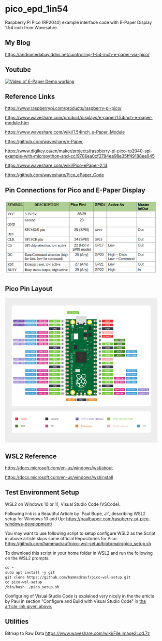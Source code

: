 # pico_epd_1in54
Raspberry Pi Pico (RP2040) example interface code with E-Paper Display 1.54 inch from Wavesahre.

## My Blog
https://andromedabay.ddns.net/controlling-1-54-inch-e-paper-via-pico/

## Youtube
[![Video of E-Paper Demo working](https://img.youtube.com/vi/lqd6cS6Fkh8/0.jpg)](https://www.youtube.com/watch?v=lqd6cS6Fkh8)

## Reference Links
https://www.raspberrypi.com/products/raspberry-pi-pico/

https://www.waveshare.com/product/displays/e-paper/1.54inch-e-paper-module.htm

https://www.waveshare.com/wiki/1.54inch_e-Paper_Module

https://github.com/waveshare/e-Paper

https://www.digikey.ca/en/maker/projects/raspberry-pi-pico-rp2040-spi-example-with-micropython-and-cc/9706ea0cf3784ee98e35ff49188ee045

https://www.waveshare.com/wiki/Pico-ePaper-2.13

https://github.com/waveshare/Pico_ePaper_Code

## Pin Connections for Pico and E-Paper Display
![Pin Connections](/PinConnections.png)

## Pico Pin Layout
![Pico Pin Layout](/raspberry-pi-pico-pinout.png)

## WSL2 Reference

https://docs.microsoft.com/en-us/windows/wsl/about

https://docs.microsoft.com/en-us/windows/wsl/install


## Test Environment Setup
WSL2 on Windows 10 or 11, Visual Studio Code (VSCode).

Following link is a Beautiful Article by 'Paul Bupe, Jr',  describing WSL2 setup for Windows 10 and Up:
https://paulbupejr.com/raspberry-pi-pico-windows-development/

You may want to use following script to setup configure WSL2 as the Script in above article skips some official Repositories for Pico:
https://github.com/hammadrauf/pico-wsl-setup/blob/main/pico_setup.sh

To download this script in your home folder in WSL2 and run the following on the WSL2 prompts:
```
cd ~
sudo apt install -y git
git clone https://github.com/hammadrauf/pico-wsl-setup.git
cd pico-wsl-setup
/bin/bash ./pico_setup.sh
```

Configuring of Visual Studio Code is explained very nicely in the the article by Paul in section "Configure and Build with Visual Studio Code" in [the article link given above.](https://paulbupejr.com/raspberry-pi-pico-windows-development/ "Link to article")

## Utilities

Bitmap to Raw Data
https://www.waveshare.com/wiki/File:Image2Lcd.7z
